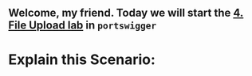 ## Welcome, my friend. Today we will start the [4. File Upload lab](https://portswigger.net/web-security/file-upload/lab-file-upload-web-shell-upload-via-extension-blacklist-bypass) in ```portswigger```

# Explain this Scenario:
